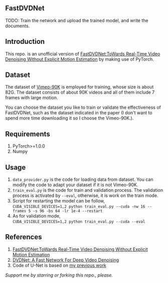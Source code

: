 ## FastDVDNet
TODO: Train the network and upload the trained model, and write the documents.

## Introduction
This repo. is an unofficial version of [FastDVDNet:ToWards Real-Time Video Denoising Without Explicit Motion Estimation](https://arxiv.org/pdf/1907.01361.pdf) by making use of PyTorch.

## Dataset
The dataset of [Vimeo-90K](http://toflow.csail.mit.edu/) is employed for training, whose size is about 82G. The dataset consists of about 90K videos and all of them include 7 frames with large motion.

You can choose the dataset you like to train or validate the effectiveness of FastDVDNet, such as the dataset indicated in the paper (I don't want to spend more time downloading it so I choose the Vimeo-90K.).

## Requirements
1. PyTorch>=1.0.0
2. Numpy

## Usage
1. `data_provider.py` is the code for loading data from dataset. You can modify the code to adapt your dataset if it is not Vimeo-90K.
2. `train_eval.py` is the code for train and validation process. The validation process is activated by `--eval`, otherwise, it is work on the train mode.
3. Script for restarting the model can be follow,<br>
`CUDA_VISIBLE_DEVICES=1,2 python train_eval.py --cuda -nw 16 --frames 5 -s 96 -bs 64 -lr 1e-4 --restart`
4. As for validation mode,<br>
`CUDA_VISIBLE_DEVICES=1,2 python train_eval.py --cuda --eval`

## References
1. [FastDVDNet:ToWards Real-Time Video Denoising Without Explicit Motion Estimation](https://arxiv.org/pdf/1907.01361.pdf)
2. [DVDNet: A Fast Network For Deep Video Denoising](https://arxiv.org/pdf/1906.11890.pdf)
3. Code of U-Net is based on [my previous work](https://github.com/z-bingo/Recurrent-Fully-Convolutional-Networks/blob/master/U_Net.py)

*Support me by starring or forking this repo., please.*

